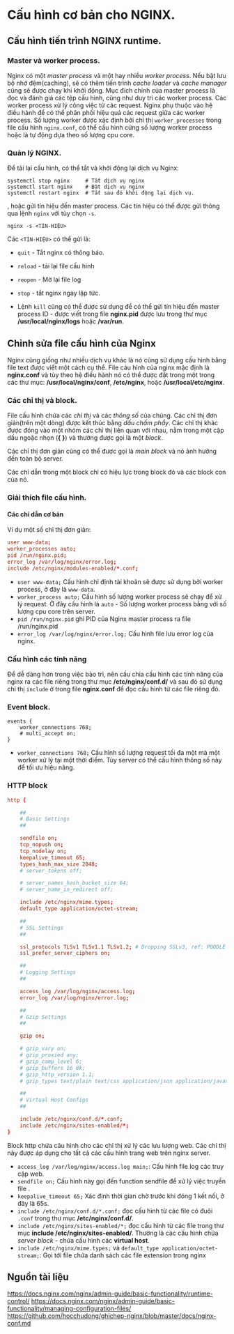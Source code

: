 # Cấu hình cơ bản cho NGINX.

## Cấu hình tiến trình NGINX runtime.
### Master và worker process.
Nginx có một *master process* và một hay nhiều *worker process*. Nếu bật lưu bộ nhớ đệm(caching), sẽ có thêm tiến trình *cache loader* và *cache manager* cũng sẽ được chạy khi khởi động.
Mục đích chính của master process là đọc và đánh giá các tệp cấu hình, cũng như duy trì các worker process.
Các worker process xử lý công việc từ các request. Nginx phụ thuộc vào hệ điều hành để có thể phân phối hiệu quả các request giữa các worker process. Số lượng worker được xác định bởi chỉ thị `worker_processes` trong file cấu hình `nginx.conf`, có thể cấu hình cứng số lượng worker process hoặc là tự động dựa theo số lượng cpu core.

### Quản lý NGINX.

Để tải lại cấu hình, có thể tắt và khởi động lại dịch vụ Nginx:
```
systemctl stop nginx     # Tắt dịch vụ nginx
systemctl start nginx    # Bật dịch vụ nginx
systemctl restart nginx  # Tắt sau đó khởi động lại dịch vụ.
```
, hoặc gửi tín hiệu đến master process. Các tín hiệu có thể được gửi thông qua lệnh `nginx` với tùy chọn `-s`.
```
nginx -s <TÍN-HIỆU>
```
Các `<TÍN-HIỆU>` có thể gửi là:
- `quit` - Tắt nginx có thông báo.
- `reload` - tải lại file cấu hình
- `reopen` - Mở lại file log
- `stop` - tắt nginx ngay lập tức.

- Lệnh `kill` cũng có thể được sử dụng để có thể gửi tín hiệu đến master process ID - được viết trong file **nginx.pid** được lưu trong thư mục **/usr/local/nginx/logs** hoặc **/var/run**.


## Chỉnh sửa file cấu hình của Nginx

Nginx cũng giống như nhiều dịch vụ khác là nó cũng sử dụng cấu hình bằng file text được viết một cách cụ thể. File cáu hình của nginx mặc định là **nginx.conf** và tùy theo hệ điều hành nó có thể được đặt trong một trong các thư mục: **/usr/local/nginx/conf**, **/etc/nginx**, hoặc **/usr/local/etc/nginx**.

### Các chỉ thị và block.

File cấu hình chứa các *chỉ thị* và các *thông số* của chúng. Các chỉ thị đơn giản(trên một dòng) được kết thúc bằng *dấu chấm phẩy*. Các chỉ thị khác được đóng vào một nhóm các chỉ thị liên quan với nhau, nằm trong một cặp dấu ngoặc nhọn (**{ }**) và thường được gọi là một *block*.

Các chỉ thị đơn giản cũng có thể được gọi là *main block* và nó ảnh hưởng đến toàn bộ server.

Các chỉ dẫn trong một block chỉ có hiệu lực trong block đó và các block con của nó.

### Giải thích file cấu hình.
#### Các chỉ dẫn cơ bản

Ví dụ một số chỉ thị đơn giản:
```conf
user www-data;
worker_processes auto;
pid /run/nginx.pid;
error_log /var/log/nginx/error.log;
include /etc/nginx/modules-enabled/*.conf;
```

- `user www-data;` Cấu hình chỉ định tài khoản sẽ được sử dụng bởi worker process, ở đây là `www-data`.
- `worker_process auto;` Cấu hình số lượng worker process sẽ chạy để xử lý request. Ở đây cấu hình là `auto` - Số lượng worker process bằng với số lượng cpu core trên server.
- `pid /run/nginx.pid` ghi PID của Nginx master process ra file /run/nginx.pid
- `error_log /var/log/nginx/error.log;` Cấu hình file lưu error log của nginx.


### Cấu hình các tính năng
Để dễ dàng hơn trong việc bảo trì, nên cấu chia cấu hình các tính năng của nginx ra các file riêng trong thư mục **/etc/nginx/conf.d/** và sau đó sử dụng chỉ thị `include` ở trong file **nginx.conf** để đọc cấu hình từ các file riêng đó.

### Event block.
```
events {
	worker_connections 768;
	# multi_accept on;
}
```
- `worker_connections 768;` Cấu hình số lượng request tối đa một mà một worker xử lý tại một thời điểm. Tùy server có thể cấu hình thông số này để tối ưu hiệu năng.

### HTTP block
```conf
http {

	##
	# Basic Settings
	##

	sendfile on;
	tcp_nopush on;
	tcp_nodelay on;
	keepalive_timeout 65;
	types_hash_max_size 2048;
	# server_tokens off;

	# server_names_hash_bucket_size 64;
	# server_name_in_redirect off;

	include /etc/nginx/mime.types;
	default_type application/octet-stream;

	##
	# SSL Settings
	##

	ssl_protocols TLSv1 TLSv1.1 TLSv1.2; # Dropping SSLv3, ref: POODLE
	ssl_prefer_server_ciphers on;

	##
	# Logging Settings
	##

	access_log /var/log/nginx/access.log;
	error_log /var/log/nginx/error.log;

	##
	# Gzip Settings
	##

	gzip on;

	# gzip_vary on;
	# gzip_proxied any;
	# gzip_comp_level 6;
	# gzip_buffers 16 8k;
	# gzip_http_version 1.1;
	# gzip_types text/plain text/css application/json application/javascript text/xml application/xml application/xml+rss text/javascript;

	##
	# Virtual Host Configs
	##

	include /etc/nginx/conf.d/*.conf;
	include /etc/nginx/sites-enabled/*;
}

```

Block http chứa câu hình cho các chỉ thị xử lý các lưu lượng web. Các chỉ thị này được áp dụng cho tất cả các cấu hình trang web trên nginx server.

- `access_log /var/log/nginx/access.log main;`: Cấu hình file log các truy cập web.
- `sendfile on;` Cấu hình này gọi đến function sendfile để xử lý việc truyền file .
- `keepalive_timeout 65;` Xác định thời gian chờ trước khi đóng 1 kết nối, ở đây là 65s.
- `include /etc/nginx/conf.d/*.conf;` đọc cấu hình từ các file có đuôi `.conf` trong thư mục **/etc/nginx/conf.d/**.
- `include /etc/nginx/sites-enabled/*;` đọc cấu hình từ các file trong thư mục **include /etc/nginx/sites-enabled/**. Thường là các cấu hình chứa *server block* - chứa cấu hình các **virtual host**.
- `include /etc/nginx/mime.types;` và `default_type application/octet-stream;`: Gọi tới file chứa danh sách các file extension trong nginx




## Nguồn tài liệu
https://docs.nginx.com/nginx/admin-guide/basic-functionality/runtime-control/
https://docs.nginx.com/nginx/admin-guide/basic-functionality/managing-configuration-files/
https://github.com/hocchudong/ghichep-nginx/blob/master/docs/nginx-conf.md